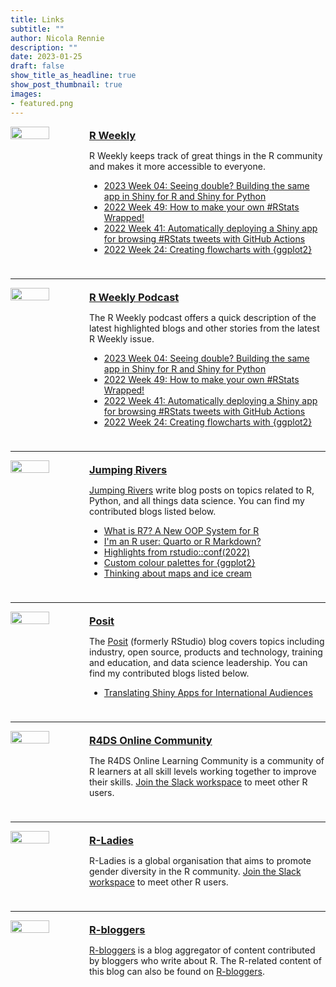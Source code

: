 ```yaml
---
title: Links
subtitle: ""
author: Nicola Rennie
description: ""
date: 2023-01-25
draft: false
show_title_as_headline: true
show_post_thumbnail: true
images:
- featured.png
---
```


<!-- R Weekly -->
<div style="display: table; width: 100%; padding-bottom:10px;">
  <div style="float: left; width: 25%;">
  <img src="/links/rweekly.png?raw=true" width="70%">
  </div>
  <div style="float: left; width: 75%;">
    <a href="https://rweekly.org/" target="_blank"><h3 style="margin-block-start: 0.3em; margin-block-end: 0.3em">R Weekly</h3></a>
    <p> R Weekly keeps track of great things in the R community and makes it more accessible to everyone. 
    </p>
    <ul>
        <li>
          <a href="https://rweekly.org/2023-W04.html" target="_blank">2023 Week 04: Seeing double? Building the same app in Shiny for R and Shiny for Python</a>
        </li>
        <li>
          <a href="https://rweekly.org/2022-W49.html" target="_blank">2022 Week 49: How to make your own #RStats Wrapped!</a>
        </li>
        <li>
          <a href="https://rweekly.org/2022-W41.html" target="_blank">2022 Week 41: Automatically deploying a Shiny app for browsing #RStats tweets with GitHub Actions </a>
        </li>
        <li>
          <a href="https://rweekly.org/2022-W24.html" target="_blank">2022 Week 24: Creating flowcharts with {ggplot2}</a>
        </li>
    </ul>
  </div>
</div>
<hr>

<!-- R Weekly Highlights -->
<div style="display: table; width: 100%; padding-bottom:10px;">
  <div style="float: left; width: 25%;">
  <img src="/links/rweekly_podcast.png?raw=true" width="70%">
  </div>
  <div style="float: left; width: 75%;">
    <a href="https://rweekly.fireside.fm/" target="_blank"><h3 style="margin-block-start: 0.3em; margin-block-end: 0.3em">R Weekly Podcast</h3></a>
    <p> The R Weekly podcast offers a quick description of the latest highlighted blogs and other stories from the latest R Weekly issue.
    </p>
    <ul>
        <li>
          <a href="https://share.fireside.fm/episode/87RSVeFz+qEIQh5ZK" target="_blank">2023 Week 04: Seeing double? Building the same app in Shiny for R and Shiny for Python </a>
        </li>
        <li>
          <a href="https://podverse.fm/episode/caSjP8YoI" target="_blank">2022 Week 49: How to make your own #RStats Wrapped! </a>
        </li>
        <li>
          <a href="https://share.fireside.fm/episode/87RSVeFz+RMN2Utb3" target="_blank">2022 Week 41: Automatically deploying a Shiny app for browsing #RStats tweets with GitHub Actions </a>
        </li>
        <li>
          <a href="https://share.fireside.fm/episode/87RSVeFz+Lc9jrfaw" target="_blank">2022 Week 24: Creating flowcharts with {ggplot2}</a>
        </li>
    </ul>
  </div>
</div>
<hr>

<!-- JR -->
<div style="display: table; width: 100%; padding-bottom:10px;">
  <div style="float: left; width: 25%;">
  <img src="/links/jumping_rivers.png?raw=true" width="70%">
  </div>
  <div style="float: left; width: 75%">
    <a href="https://www.jumpingrivers.com/" target="_blank"><h3 style="margin-block-start: 0.3em; margin-block-end: 0.3em">Jumping Rivers</h4></a>
    <p> <a href="https://www.jumpingrivers.com/blog/" target="_blank">Jumping Rivers</a> write blog posts on topics related to R, Python, and all things data science. You can find my contributed blogs listed below. 
    </p>
      <ul>
        <li>
          <a href="https://www.jumpingrivers.com/blog/r7-oop-object-oriented-programming-r/" target="_blank">What is R7? A New OOP System for R</a>
        </li>
        <li>
          <a href="https://www.jumpingrivers.com/blog/quarto-rmarkdown-comparison/" target="_blank">I'm an R user: Quarto or R Markdown?</a>
        </li>
        <li>
          <a href="https://www.jumpingrivers.com/blog/highlights-rstudioconf2022/" target="_blank">Highlights from rstudio::conf(2022)</a>
        </li>
        <li>
          <a href="https://www.jumpingrivers.com/blog/custom-colour-palettes-for-ggplot2/" target="_blank">Custom colour palettes for {ggplot2}</a>
        </li>
        <li>
          <a href="https://www.jumpingrivers.com/blog/2021-thinking-about-maps-and-ice-cream/" target="_blank">Thinking about maps and ice cream</a>
        </li>
      </ul>
  </div>
</div>
<hr>

<!-- Posit -->
<div style="display: table; width: 100%; padding-bottom:10px;">
  <div style="float: left; width: 25%;">
  <img src="/links/Posit.png" width="70%">
  </div>
  <div style="float: left; width: 75%">
    <a href="https://posit.co/blog/" target="_blank"><h3 style="margin-block-start: 0.3em; margin-block-end: 0.3em">Posit</h4></a>
    <p> The <a href="https://posit.co/blog/" target="_blank">Posit</a> (formerly RStudio) blog covers topics including industry, open source, products and technology, training and education, and data science leadership. You can find my contributed blogs listed below.  
    </p>
      <ul>
        <li>
          <a href="https://www.rstudio.com/blog/translating-shiny-apps-for-international-audiences/" target="_blank">Translating Shiny Apps for International Audiences</a>
        </li>
      </ul>
  </div>
</div>
<hr>

<!-- R4DS -->
<div style="display: table; width: 100%; padding-bottom:10px;">
  <div style="float: left; width: 25%;">
  <img src="/links/r4ds.png?raw=true" width="70%">
  </div>
  <div style="float: left; width: 75%;">
    <a href="https://www.rfordatasci.com/" target="_blank"><h3 style="margin-block-start: 0.3em; margin-block-end: 0.3em">R4DS Online Community</h3></a>
    <p> The R4DS Online Learning Community is a community of R learners at all skill levels working together to improve their skills. <a href="http://r4ds.io/join" target="_blank">Join the Slack workspace</a> to meet other R users.
    </p>
  </div>
</div>
<hr>

<!-- R Ladies -->
<div style="display: table; width: 100%; padding-bottom:10px;">
  <div style="float: left; width: 25%;">
  <img src="/links/rladies.png?raw=true" width="70%">
  </div>
  <div style="float: left; width: 75%;">
    <a href="https://rladies.org/" target="_blank"><h3 style="margin-block-start: 0.3em; margin-block-end: 0.3em">R-Ladies</h3></a>
    <p> R-Ladies is a global organisation that aims to promote gender diversity in the R community. <a href="https://rladies-community-slack.herokuapp.com/" target="_blank">Join the Slack workspace</a> to meet other R users.
    </p>
  </div>
</div>
<hr>

<!-- R Bloggers -->
<div style="display: table; width: 100%; padding-bottom:10px;">
  <div style="float: left; width: 25%;">
  <img src="/links/rbloggers.png?raw=true" width="70%">
  </div>
  <div style="float: left; width: 75%;">
    <a href="https://www.r-bloggers.com/" target="_blank"><h3 style="margin-block-start: 0.3em; margin-block-end: 0.3em">R-bloggers</h3></a>
    <p> <a href="https://www.r-bloggers.com/" target="_blank">R-bloggers</a> is a blog aggregator of content contributed by bloggers who write about R. The R-related content of this blog can also be found on <a href="https://www.r-bloggers.com/author/r-on-nicola-rennie/" target="_blank">R-bloggers</a>.
    </p>
  </div>
</div>
